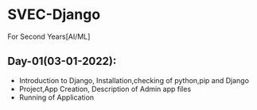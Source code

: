 # SVEC-Django
For Second Years[AI/ML]

## Day-01(03-01-2022):
  - Introduction to Django, Installation,checking of python,pip and Django
  - Project,App Creation, Description of Admin app files
  - Running of Application 
